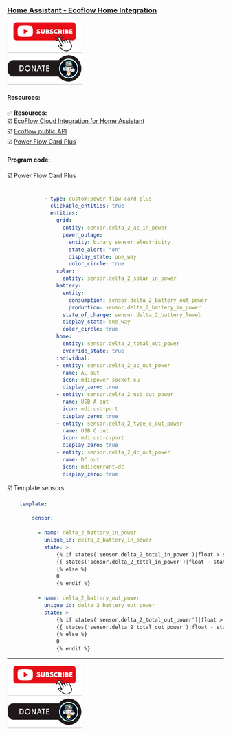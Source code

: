 ### [Home Assistant - Ecoflow Home Integration](https://youtu.be/zIK3yFMLnNg)

<a href="https://www.youtube.com/channel/UCcq9onYHbs6go3kDpfBoqhg?sub_confirmation=1" target="_blank"><img src="https://raw.githubusercontent.com/kvazis/library/master/img/subscribe.png" alt="Subscribe" style="height: 71px !important;width: 174px !important;box-shadow: 0px 3px 2px 0px rgba(190, 190, 190, 0.5) !important;-webkit-box-shadow: 0px 3px 2px 0px rgba(190, 190, 190, 0.5) !important;" ></a>     
<a href="http://kvazis.link/donate" target="_blank"><img src="https://raw.githubusercontent.com/kvazis/library/master/img/donate.png" alt="Donate" style="height: 71px !important;width: 174px !important;box-shadow: 0px 3px 2px 0px rgba(190, 190, 190, 0.5) !important;-webkit-box-shadow: 0px 3px 2px 0px rgba(190, 190, 190, 0.5) !important;" ></a>

#### Resources:    

:white_check_mark: **Resources:**    
:ballot_box_with_check: [EcoFlow Cloud Integration for Home Assistant](https://github.com/tolwi/hassio-ecoflow-cloud)     
:ballot_box_with_check: [Ecoflow public API](https://developer-eu.ecoflow.com/us/security)     
:ballot_box_with_check: [Power Flow Card Plus](https://github.com/flixlix/power-flow-card-plus)     
 

#### Program code:  

:ballot_box_with_check: Power Flow Card Plus     

```yaml

            - type: custom:power-flow-card-plus
              clickable_entities: true
              entities:
                grid:
                  entity: sensor.delta_2_ac_in_power
                  power_outage:
                    entity: binary_sensor.electricity
                    state_alert: "on"
                    display_state: one_way
                    color_circle: true
                solar:
                  entity: sensor.delta_2_solar_in_power
                battery:
                  entity:
                    consumption: sensor.delta_2_battery_out_power
                    production: sensor.delta_2_battery_in_power
                  state_of_charge: sensor.delta_2_battery_level
                  display_state: one_way
                  color_circle: true
                home:
                  entity: sensor.delta_2_total_out_power
                  override_state: true
                individual:
                - entity: sensor.delta_2_ac_out_power
                  name: AC out
                  icon: mdi:power-socket-eu
                  display_zero: true
                - entity: sensor.delta_2_usb_out_power
                  name: USB A out
                  icon: mdi:usb-port
                  display_zero: true
                - entity: sensor.delta_2_type_c_out_power
                  name: USB C out
                  icon: mdi:usb-c-port
                  display_zero: true
                - entity: sensor.delta_2_dc_out_power
                  name: DC out
                  icon: mdi:current-dc
                  display_zero: true 


```


:ballot_box_with_check: Template sensors    

```yaml
    template:

        sensor:

          - name: delta_2_battery_in_power
            unique_id: delta_2_battery_in_power
            state: >
                {% if states('sensor.delta_2_total_in_power')|float > states('sensor.delta_2_total_out_power')|float %}
                {{ states('sensor.delta_2_total_in_power')|float - states('sensor.delta_2_total_out_power')|float }}
                {% else %}
                0
                {% endif %} 
                
          - name: delta_2_battery_out_power
            unique_id: delta_2_battery_out_power
            state: >
                {% if states('sensor.delta_2_total_out_power')|float > states('sensor.delta_2_total_in_power')|float %}
                {{ states('sensor.delta_2_total_out_power')|float - states('sensor.delta_2_total_in_power')|float }}
                {% else %}
                0
                {% endif %} 
```


____
<a href="https://www.youtube.com/channel/UCcq9onYHbs6go3kDpfBoqhg?sub_confirmation=1" target="_blank"><img src="https://raw.githubusercontent.com/kvazis/library/master/img/subscribe.png" alt="Subscribe" style="height: 71px !important;width: 174px !important;box-shadow: 0px 3px 2px 0px rgba(190, 190, 190, 0.5) !important;-webkit-box-shadow: 0px 3px 2px 0px rgba(190, 190, 190, 0.5) !important;" ></a>     
<a href="http://kvazis.link/donate" target="_blank"><img src="https://raw.githubusercontent.com/kvazis/library/master/img/donate.png" alt="Donate" style="height: 71px !important;width: 174px !important;box-shadow: 0px 3px 2px 0px rgba(190, 190, 190, 0.5) !important;-webkit-box-shadow: 0px 3px 2px 0px rgba(190, 190, 190, 0.5) !important;" ></a>
